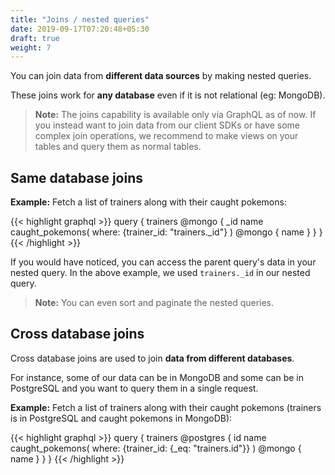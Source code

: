 ```yaml
---
title: "Joins / nested queries"
date: 2019-09-17T07:20:48+05:30
draft: true
weight: 7
---
```


You can join data from **different data sources** by making nested queries. 

These joins work for **any database** even if it is not relational (eg: MongoDB).

> **Note:** The joins capability is available only via GraphQL as of now. If you instead want to join data from our client SDKs or have some complex join operations, we recommend to make views on your tables and query them as normal tables.

## Same database joins

**Example:** Fetch a list of trainers along with their caught pokemons:

{{< highlight graphql >}}
query {
  trainers @mongo {
    _id
    name
    caught_pokemons(
      where: {trainer_id: "trainers._id"}
    ) @mongo {
      name
    }
  }
}
{{< /highlight >}}

If you would have noticed, you can access the parent query's data in your nested query. In the above example, we used `trainers._id` in our nested query.

> **Note:** You can even sort and paginate the nested queries.

## Cross database joins

Cross database joins are used to join **data from different databases**. 

For instance, some of our data can be in MongoDB and some can be in PostgreSQL and you want to query them in a single request.

**Example:** Fetch a list of trainers along with their caught pokemons (trainers is in PostgreSQL and caught pokemons in MongoDB):

{{< highlight graphql >}}
query {
  trainers @postgres {
    id
    name
    caught_pokemons(
      where: {trainer_id: {_eq: "trainers.id"}}
    ) @mongo {
      name
    }
  }
}
{{< /highlight >}}



